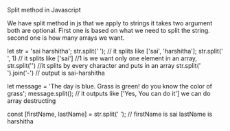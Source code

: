 Split method in Javascript

We have split method in js that we apply to strings it takes two argument both are optional. First one is based on what we need to split the string. second one is how many arrays we want.

let str = 'sai harshitha';
str.split(' '); // it splits like ['sai', 'harshitha'];
str.split(' ', 1) // it splits like ['sai'] //1 is we want only one element in an array,
str.split('') //it splits by every character and puts in an array
str.split(' ').join('-') // output is sai-harshitha

let message = 'The day is blue. Grass is green! do you know the color of grass';
message.split(); // it outputs like ['Yes, You can do it']
we can do array destructing

const [firstName, lastName] = str.split(' '); // firstName is sai lastName is harshitha

